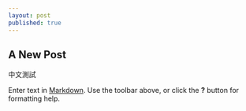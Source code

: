 ```yaml
---
layout: post
published: true
---
```



## A New Post

中文測試

Enter text in [Markdown](http://daringfireball.net/projects/markdown/). Use the toolbar above, or click the **?** button for formatting help.
